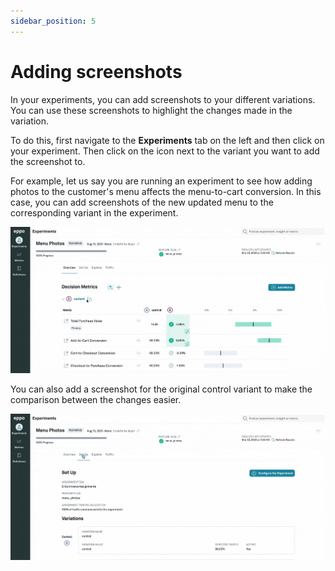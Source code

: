 ```yaml
---
sidebar_position: 5
---
```


# Adding screenshots
In your experiments, you can add screenshots to your different variations. You can use these screenshots to highlight the changes made in the variation.

To do this, first navigate to the **Experiments** tab on the left and then click on your experiment. Then click on the icon next to the variant you want to add the screenshot to.

For example, let us say you are running an experiment to see how adding photos to the customer's menu affects the menu-to-cart conversion. In this case, you can add screenshots of the new updated menu to the corresponding variant in the experiment.

![Add screenshot](../../../../static/img/measuring-experiments/add-screenshot.gif)



You can also add a screenshot for the original control variant to make the comparison between the changes easier.

![Add control screenshot](../../../../static/img/measuring-experiments/add-control-screenshot.gif)
